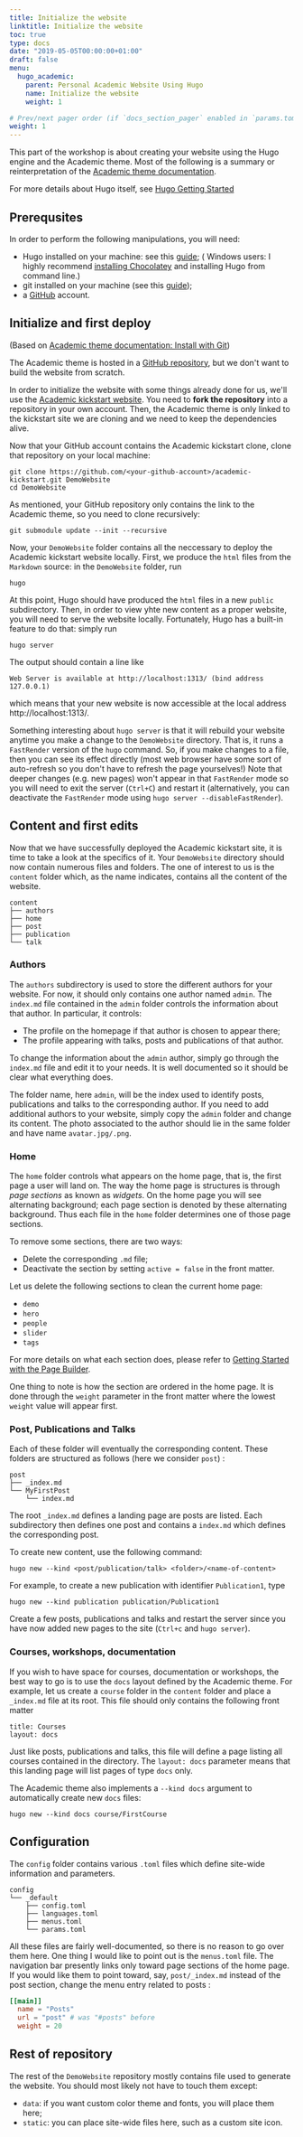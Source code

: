 ```yaml
---
title: Initialize the website
linktitle: Initialize the website
toc: true
type: docs
date: "2019-05-05T00:00:00+01:00"
draft: false
menu:
  hugo_academic:
    parent: Personal Academic Website Using Hugo
    name: Initialize the website
    weight: 1

# Prev/next pager order (if `docs_section_pager` enabled in `params.toml`)
weight: 1
---
```


This part of the workshop is about creating your website using the Hugo engine and the Academic theme. Most of the following is a summary or reinterpretation of the [Academic theme documentation](https://sourcethemes.com/academic/docs/).

For more details about Hugo itself, see [Hugo Getting Started](https://gohugo.io/getting-started)

## Prerequsites

In order to perform the following manipulations, you will need:

- Hugo installed on your machine: see this [guide](https://gohugo.io/getting-started/installing/); ( Windows users: I highly recommend [installing Chocolatey](https://chocolatey.org/install) and installing Hugo from command line.)
- git installed on your machine (see this [guide](https://www.atlassian.com/git/tutorials/install-git));
- a [GitHub](http://github.com) account.

## Initialize and first deploy

(Based on [Academic theme documentation: Install with Git](https://sourcethemes.com/academic/docs/install/#install-with-git))

The Academic theme is hosted in a [GitHub repository](https://github.com/gcushen/hugo-academic), but we don't want to build the website from scratch. 

In order to initialize the website with some things already done for us, we'll use the [Academic kickstart website](https://github.com/sourcethemes/academic-kickstart#fork-destination-box). You need to **fork the  repository** into a repository in your own account. Then, the Academic theme is only linked to the kickstart site we are cloning and we need to keep the dependencies alive.

Now that your GitHub account contains the Academic kickstart clone, clone that repository on your local machine:
```shell
git clone https://github.com/<your-github-account>/academic-kickstart.git DemoWebsite
cd DemoWebsite
```

As mentioned, your GitHub repository only contains the link to the Academic theme, so you need to clone recursively:
```shell
git submodule update --init --recursive
```

Now, your `DemoWebsite` folder contains all the neccessary to deploy the Academic kickstart website locally. First, we produce the `html` files from the `Markdown` source: in the `DemoWebsite` folder, run
```shell
hugo
```
At this point, Hugo should have produced the `html` files in a new `public` subdirectory. Then, in order to view yhte new content as a proper website, you will need to serve the website locally. Fortunately, Hugo has a built-in feature to do that: simply run
```shell
hugo server
```
The output should contain a line like
```shell
Web Server is available at http://localhost:1313/ (bind address 127.0.0.1)
```
which means that your new website is now accessible at the local address http://localhost:1313/.

Something interesting about `hugo server` is that it will rebuild your website anytime you make a change to the `DemoWebsite` directory. That is, it runs a `FastRender` version of the `hugo` command. So, if you make changes to a file, then you can see its effect directly (most web browser have some sort of auto-refresh so you don't have to refresh the page yourselves!) Note that deeper changes (e.g. new pages) won't appear in that `FastRender` mode so you will need to exit the server (`Ctrl+C`) and restart it (alternatively, you can deactivate the `FastRender` mode using `hugo server --disableFastRender`). 

## Content and first edits

Now that we have successfully deployed the Academic kickstart site, it is time to take a look at the specifics of it. Your `DemoWebsite` directory should now contain numerous files and folders. The one of interest to us is the `content` folder which, as the name indicates, contains all the content of the website. 

```shell
content
├── authors
├── home
├── post
├── publication
└── talk
```

### Authors

The `authors` subdirectory is used to store the different authors for your website. For now, it should only contains one author named `admin`. The `index.md` file contained in the `admin` folder controls the information about that author. In particular, it controls:

- The profile on the homepage if that author is chosen to appear there;
- The profile appearing with talks, posts and publications of that author.

To change the information about the `admin` author, simply go through the `index.md` file and edit it to your needs. It is well documented so it should be clear what everything does. 

The folder name, here `admin`, will be the index used to identify posts, publications and talks to the corresponding author. If you need to add additional authors to your website, simply copy the `admin` folder and change its content. The photo associated to the author should lie in the same folder and have name `avatar.jpg/.png`.


### Home

The `home` folder controls what appears on the home page, that is, the first page a user will land on. The way the home page is structures is through *page sections* as known as *widgets*. On the home page you will see alternating background; each page section is denoted by these alternating background. Thus each file in the `home` folder determines one of those page sections.

To remove some sections, there are two ways:

- Delete the corresponding `.md` file;
- Deactivate the section by setting `active = false` in the front matter.

Let us delete the following sections to clean the current home page:

- `demo`
- `hero`
- `people`
- `slider`
- `tags`

For more details on what each section does, please refer to [Getting Started with the Page Builder](https://sourcethemes.com/academic/docs/page-builder/).

One thing to note is how the section are ordered in the home page. It is done through the `weight` parameter in the front matter where the lowest `weight` value will appear first.

### Post, Publications and Talks

Each of these folder will eventually the corresponding content. These folders are structured as follows (here we consider `post`) :

```shell
post
├── _index.md
└── MyFirstPost
    └── index.md
```

The root `_index.md` defines a landing page are posts are listed. Each subdirectory then defines one post and contains a `index.md` which defines the corresponding post. 

To create new content, use the following command:

```shell
hugo new --kind <post/publication/talk> <folder>/<name-of-content>
```

For example, to create a new publication with identifier `Publication1`, type
```shell
hugo new --kind publication publication/Publication1
```

Create a few posts, publications and talks and restart the server since you have now added new pages to the site (`Ctrl+c` and `hugo server`).


### Courses, workshops, documentation

If you wish to have space for courses, documentation or workshops, the best way to go is to use the `docs` layout defined by the Academic theme. For example, let us create a `course` folder in the `content` folder and place a `_index.md` file at its root. This file should only contains the following front matter
```shell
title: Courses
layout: docs
```
Just like posts, publications and talks, this file will define a page listing all courses contained in the directory. The `layout: docs` parameter means that this landing page will list pages of type `docs` only.

The Academic theme also implements a `--kind docs` argument to automatically create new `docs` files:

```shell
hugo new --kind docs course/FirstCourse
```




## Configuration

The `config` folder contains various `.toml` files which define site-wide information and parameters.

```shell
config
└── _default
    ├── config.toml
    ├── languages.toml
    ├── menus.toml
    └── params.toml
```

All these files are fairly well-documented, so there is no reason to go over them here. One thing I would like to point out is the `menus.toml` file. The navigation bar presently links only toward page sections of the home page. If you would like them to point toward, say, `post/_index.md` instead of the post section, change the menu entry related to posts :
```toml
[[main]]
  name = "Posts"
  url = "post" # was "#posts" before
  weight = 20
```


## Rest of repository

The rest of the `DemoWebsite` repository mostly contains file used to generate the website. You should most likely not have to touch them except:

- `data`: if you want custom color theme and fonts, you will place them here;
- `static`: you can place site-wide files here, such as a custom site icon.






